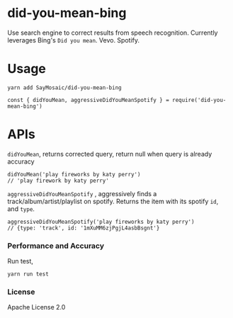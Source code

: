 # did-you-mean-bing
Use search engine to correct results from speech recognition. Currently leverages Bing's `Did you mean`. Vevo. Spotify.

# Usage
```
yarn add SayMosaic/did-you-mean-bing
```
```
const { didYouMean, aggressiveDidYouMeanSpotify } = require('did-you-mean-bing')
```

# APIs
`didYouMean`, returns corrected query, return null when query is already accuracy
```
didYouMean('play fireworks by katy perry')
// 'play firework by katy perry'
```
`aggressiveDidYouMeanSpotify` , aggressively finds a track/album/artist/playlist on spotify. Returns the item with its spotify `id`, and `type`.
```
aggressiveDidYouMeanSpotify('play fireworks by katy perry')
// {type: 'track', id: '1mXuMM6zjPgjL4asbBsgnt'}
```

### Performance and Accuracy
Run test,
```
yarn run test
```

### License
Apache License 2.0
